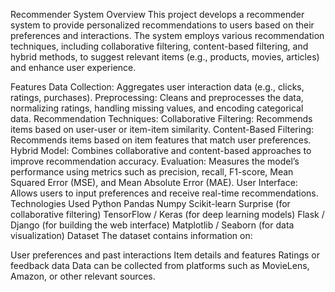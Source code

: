 Recommender System
Overview
This project develops a recommender system to provide personalized recommendations to users based on their preferences and interactions. The system employs various recommendation techniques, including collaborative filtering, content-based filtering, and hybrid methods, to suggest relevant items (e.g., products, movies, articles) and enhance user experience.

Features
Data Collection: Aggregates user interaction data (e.g., clicks, ratings, purchases).
Preprocessing: Cleans and preprocesses the data, normalizing ratings, handling missing values, and encoding categorical data.
Recommendation Techniques:
Collaborative Filtering: Recommends items based on user-user or item-item similarity.
Content-Based Filtering: Recommends items based on item features that match user preferences.
Hybrid Model: Combines collaborative and content-based approaches to improve recommendation accuracy.
Evaluation: Measures the model’s performance using metrics such as precision, recall, F1-score, Mean Squared Error (MSE), and Mean Absolute Error (MAE).
User Interface: Allows users to input preferences and receive real-time recommendations.
Technologies Used
Python
Pandas
Numpy
Scikit-learn
Surprise (for collaborative filtering)
TensorFlow / Keras (for deep learning models)
Flask / Django (for building the web interface)
Matplotlib / Seaborn (for data visualization)
Dataset
The dataset contains information on:

User preferences and past interactions
Item details and features
Ratings or feedback data Data can be collected from platforms such as MovieLens, Amazon, or other relevant sources.
